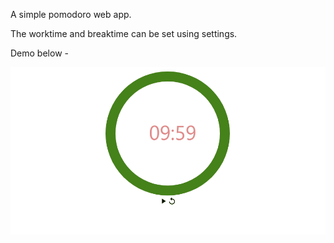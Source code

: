 A simple pomodoro web app.

The worktime and breaktime can be set using settings. 

Demo below -

<img src="./public/Animation8.gif" width="100%" height="50%" />
